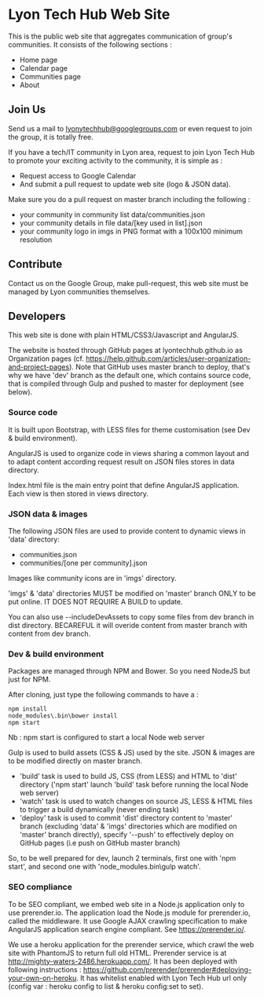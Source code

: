 Lyon Tech Hub Web Site
======================

This is the public web site that aggregates communication of group's communities.
It consists of the following sections :

* Home page
* Calendar page
* Communities page
* About

Join Us
-------
Send us a mail to lyonytechhub@googlegroups.com or even request to join the group, it is totally free.

If you have a tech/IT community in Lyon area, request to join Lyon Tech Hub to promote your exciting activity to the community, it is simple as :

* Request access to Google Calendar
* And submit a pull request to update web site (logo & JSON data).

Make sure you do a pull request on master branch including the following :

* your community in community list data/communities.json
* your community details in file data/[key used in list].json
* your community logo in imgs in PNG format with a 100x100 minimum resolution

Contribute
----------
Contact us on the Google Group, make pull-request, this web site must be managed by Lyon communities themselves.

Developers
----------
This web site is done with plain HTML/CSS3/Javascript and AngularJS.

The website is hosted through GitHub pages at lyontechhub.github.io as Organization pages (cf. https://help.github.com/articles/user-organization-and-project-pages).
Note that GitHub uses master branch to deploy, that's why we have 'dev' branch as the default one, which contains source code, that is compiled through Gulp and pushed to master for deployment (see below).

### Source code

It is built upon Bootstrap, with LESS files for theme customisation (see Dev & build environment).

AngularJS is used to organize code in views sharing a common layout and to adapt content according request result on JSON files stores in data directory.

Index.html file is the main entry point that define AngularJS application. Each view is then stored in views directory.

### JSON data & images

The following JSON files are used to provide content to dynamic views in 'data' directory:

* communities.json
* communities/[one per community].json

Images like community icons are in 'imgs' directory.

'imgs' & 'data' directories MUST be modified on 'master' branch ONLY to be put online. IT DOES NOT REQUIRE A BUILD to update.

You can also use --includeDevAssets to copy some files from dev branch in dist directory. BECAREFUL it will overide content from master branch with content from dev branch.

### Dev & build environment

Packages are managed through NPM and Bower. So you need NodeJS but just for NPM.

After cloning, just type the following commands to have a  :

```
npm install
node_modules\.bin\bower install
npm start
```

Nb : npm start is configured to start a local Node web server

Gulp is used to build assets (CSS & JS) used by the site. JSON & images are to be modified directly on master branch.

* 'build' task is used to build JS, CSS (from LESS) and HTML to 'dist' directory ('npm start' launch 'build' task before running the local Node web server)
* 'watch' task is used to watch changes on source JS, LESS & HTML files to trigger a build dynamically (never ending task)
* 'deploy' task is used to commit 'dist' directory content to 'master' branch (excluding 'data' & 'imgs' directories which are modified on 'master' branch directly), specify '--push' to effectively deploy on GitHub pages (i.e push on GitHub master branch)

So, to be well prepared for dev, launch 2 terminals, first one with 'npm start', and second one with 'node_modules\.bin\gulp watch'.

### SEO compliance

To be SEO compliant, we embed web site in a Node.js application only to use prerender.io. The application load the Node.js module for prerender.io, called the middleware.
It use Google AJAX crawling specification to make AngularJS application search engine compliant. See https://prerender.io/.

We use a heroku application for the prerender service, which crawl the web site with PhantomJS to return full old HTML. Prerender service is at http://mighty-waters-2486.herokuapp.com/.
It has been deployed with following instructions : https://github.com/prerender/prerender#deploying-your-own-on-heroku.
It has whitelist enabled with Lyon Tech Hub url only (config var : heroku config to list & heroku config:set to set).